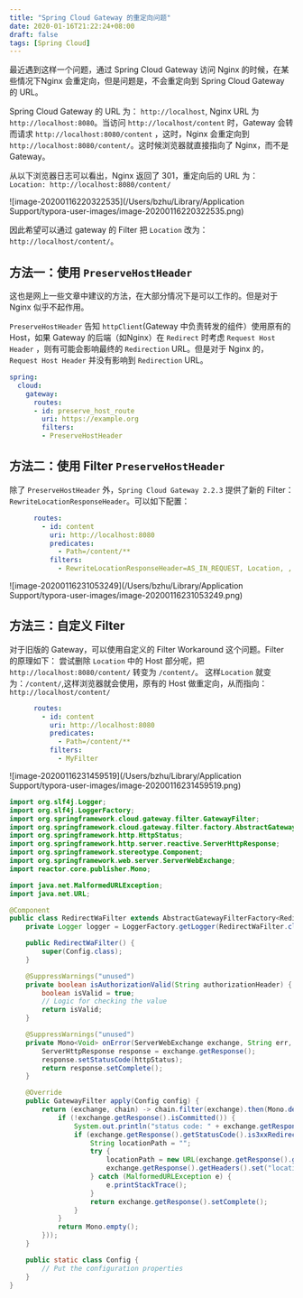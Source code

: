```yaml
---
title: "Spring Cloud Gateway 的重定向问题"
date: 2020-01-16T21:22:24+08:00
draft: false
tags: [Spring Cloud]
---
```




最近遇到这样一个问题，通过 Spring Cloud Gateway 访问 Nginx  的时候，在某些情况下Nginx 会重定向，但是问题是，不会重定向到 Spring Cloud Gateway 的 URL。

Spring Cloud Gateway 的 URL 为： `http://localhost`,  Nginx URL 为 `http://localhost:8080`。当访问 `http://localhost/content` 时，Gateway 会转而请求 `http://localhost:8080/content` ，这时，Nginx 会重定向到 `http://localhost:8080/content/`。这时候浏览器就直接指向了 Nginx，而不是 Gateway。



从以下浏览器日志可以看出，Nginx 返回了 301，重定向后的 URL 为：`Location: http://localhost:8080/content/`

![image-20200116220322535](/Users/bzhu/Library/Application Support/typora-user-images/image-20200116220322535.png)

因此希望可以通过 gateway 的 Filter 把 `Location` 改为：`http://localhost/content/`。

## 方法一：使用 `PreserveHostHeader`

这也是网上一些文章中建议的方法，在大部分情况下是可以工作的。但是对于 Nginx  似乎不起作用。

 `PreserveHostHeader` 告知 `httpClient`(Gateway 中负责转发的组件）使用原有的 Host，如果 Gateway 的后端（如Nginx）在 `Redirect` 时考虑 `Request Host Header` ，则有可能会影响最终的 `Redirection` URL。但是对于 Nginx 的，`Request Host Header` 并没有影响到 `Redirection` URL。

```yml
spring:
  cloud:
    gateway:
      routes:
      - id: preserve_host_route
        uri: https://example.org
        filters:
        - PreserveHostHeader
```

## 方法二：使用 Filter `PreserveHostHeader`
除了 `PreserveHostHeader` 外，`Spring Cloud Gateway 2.2.3` 提供了新的 Filter： `RewriteLocationResponseHeader`。可以如下配置：

```yml
      routes:
        - id: content
          uri: http://localhost:8080
          predicates:
            - Path=/content/**
          filters:
            - RewriteLocationResponseHeader=AS_IN_REQUEST, Location, ,
```

![image-20200116231053249](/Users/bzhu/Library/Application Support/typora-user-images/image-20200116231053249.png)

## 方法三：自定义 Filter

对于旧版的 Gateway，可以使用自定义的 Filter Workaround 这个问题。Filter 的原理如下：
尝试删除 `Location` 中的 Host 部分呢，把 `http://localhost:8080/content/` 转变为 `/content/`。 这样`Location` 就变为：`/content/`,这样浏览器就会使用，原有的 Host 做重定向，从而指向：`http://localhost/content/`

```yml
      routes:
        - id: content
          uri: http://localhost:8080
          predicates:
            - Path=/content/**
          filters:
            - MyFilter
```



![image-20200116231459519](/Users/bzhu/Library/Application Support/typora-user-images/image-20200116231459519.png)



```Java
import org.slf4j.Logger;
import org.slf4j.LoggerFactory;
import org.springframework.cloud.gateway.filter.GatewayFilter;
import org.springframework.cloud.gateway.filter.factory.AbstractGatewayFilterFactory;
import org.springframework.http.HttpStatus;
import org.springframework.http.server.reactive.ServerHttpResponse;
import org.springframework.stereotype.Component;
import org.springframework.web.server.ServerWebExchange;
import reactor.core.publisher.Mono;

import java.net.MalformedURLException;
import java.net.URL;

@Component
public class RedirectWaFilter extends AbstractGatewayFilterFactory<RedirectWaFilter.Config> {
    private Logger logger = LoggerFactory.getLogger(RedirectWaFilter.class);

    public RedirectWaFilter() {
        super(Config.class);
    }

    @SuppressWarnings("unused")
    private boolean isAuthorizationValid(String authorizationHeader) {
        boolean isValid = true;
        // Logic for checking the value
        return isValid;
    }

    @SuppressWarnings("unused")
    private Mono<Void> onError(ServerWebExchange exchange, String err, HttpStatus httpStatus) {
        ServerHttpResponse response = exchange.getResponse();
        response.setStatusCode(httpStatus);
        return response.setComplete();
    }

    @Override
    public GatewayFilter apply(Config config) {
        return (exchange, chain) -> chain.filter(exchange).then(Mono.defer(() -> {
            if (!exchange.getResponse().isCommitted()) {
                System.out.println("status code: " + exchange.getResponse().getStatusCode());
                if (exchange.getResponse().getStatusCode().is3xxRedirection()) {
                    String locationPath = "";
                    try {
                        locationPath = new URL(exchange.getResponse().getHeaders().get("location").get(0)).getPath();
                        exchange.getResponse().getHeaders().set("location",  locationPath);
                    } catch (MalformedURLException e) {
                        e.printStackTrace();
                    }
                    return exchange.getResponse().setComplete();
                }
            }
            return Mono.empty();
        }));
    }

    public static class Config {
        // Put the configuration properties
    }
}
```